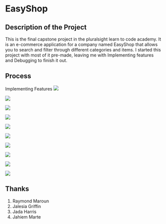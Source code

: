 # EasyShop

## Description of the Project
    
This is the final capstone project in the pluralsight learn to code academy.
It is an e-commerce application for a company named EasyShop that allows you to search and filter through different categories and items.
I started this project with most of it pre-made, leaving me with Implementing features and Debugging to finish it out.
##  Process
Implementing Features
![](C:\Users\black\OneDrive\Pictures\Screenshots\firstOne.png)

![](C:\Users\black\OneDrive\Pictures\Screenshots\secondOne.png)

![](C:\Users\black\OneDrive\Pictures\Screenshots\Third.png)

![](C:\Users\black\OneDrive\Pictures\Screenshots\fourth.png)

![](C:\Users\black\OneDrive\Pictures\Screenshots\fifth.png)

![](C:\Users\black\OneDrive\Pictures\Screenshots\sixth.png)

![](C:\Users\black\OneDrive\Pictures\Screenshots\seventh.png)

![](C:\Users\black\OneDrive\Pictures\Screenshots\eigth.png)

![](C:\Users\black\OneDrive\Pictures\Screenshots\ninth.png)

![](C:\Users\black\OneDrive\Pictures\Screenshots\ellelel.png)
## Thanks
1. Raymond Maroun
2. Jalesia Griffin
3. Jada Harris
4. Jahiem Marte